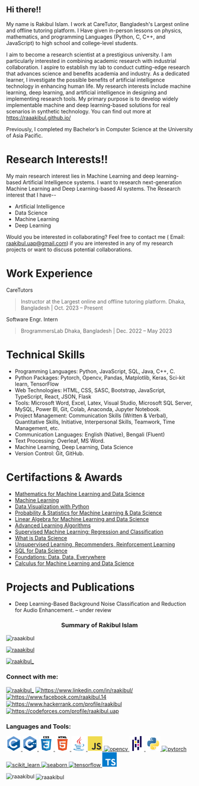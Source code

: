 ## Hi there!! 
My name is Rakibul Islam. I work at CareTutor, Bangladesh's Largest online and offline tutoring platform. I Have given in-person lessons on physics, mathematics, and programming Languages (Python, C, C++, and JavaScript) to high school and college-level students.

I aim to become a research scientist at a prestigious university. I am particularly interested in combining academic research with industrial collaboration. I aspire to establish my lab to conduct cutting-edge research that advances science and benefits academia and industry. As a dedicated learner, I investigate the possible benefits of artificial intelligence technology in enhancing human life. My research interests include machine learning, deep learning, and artificial intelligence in designing and implementing research tools. My primary purpose is to develop widely implementable machine and deep learning-based solutions for real scenarios in synthetic technology. You can find out more at https://raaakibul.github.io/

Previously, I completed my Bachelor’s in Computer Science at the University of Asia Pacific.  

# Research Interests!!
My main research interest lies in Machine Learning and deep learning-based Artificial Intelligence systems. I want to research next-generation Machine Learning and Deep Learning-based AI systems. The Research interest that I have--
  - Artificial Intelligence
  - Data Science
  - Machine Learning
  - Deep Learning

Would you be interested in collaborating?
Feel free to contact me ( Email: raakibul.uap@gmail.com) if you are interested in any of my research projects or want to discuss potential collaborations.

# Work Experience 
CareTutors
> Instructor at the Largest online and offline tutoring platform.
> Dhaka, Bangladesh | Oct. 2023 – Present

Software Engr. Intern
> BrogrammersLab
> Dhaka, Bangladesh | Dec. 2022 – May 2023

# Technical Skills
 -  Programming Languages: Python, JavaScript, SQL, Java, C++, C.
 -  Python Packages: Pytorch, Opencv, Pandas, Matplotlib, Keras, Sci-kit learn, TensorFlow
 -  Web Technologies: HTML, CSS, SASC, Bootstrap, JavaScript, TypeScript, React, JSON, Flask
 -  Tools: Microsoft Word, Excel, Latex, Visual Studio, Microsoft SQL Server, MySQL, Power BI, Git, Colab, Anaconda, Jupyter Notebook.
 -  Project Management: Communication Skills (Written & Verbal), Quantitative Skills, Initiative, Interpersonal Skills, Teamwork, Time Management, etc.
 -  Communication Languages: English (Native), Bengali (Fluent)
 -  Text Processing: Overleaf, MS Word.
 -  Machine Learning, Deep Learning, Data Science
 -  Version Control: Git, GitHub.

# Certifactions & Awards
 - [Mathematics for Machine Learning and Data Science](https://www.coursera.org/account/accomplishments/specialization/1Y8ACWUNSVQ7)
 - [Machine Learning](https://coursera.org/share/50741351fa9d1f00ed433ddcd85bfca2)
 - [Data Visualization with Python](https://coursera.org/share/f326cbd377eecd01dbfb90815d37875f)
 - [Probability & Statistics for Machine Learning & Data Science](https://coursera.org/share/65bb57334bd0414548da49aa44ed202c)
 - [Linear Algebra for Machine Learning and Data Science](https://coursera.org/share/a608b40547bf1c142eee2986eb4c4a53)
 - [Advanced Learning Algorithms](https://coursera.org/share/adbeeafa3c0a1687978ddb436a898794)
 - [Supervised Machine Learning: Regression and Classification](https://coursera.org/share/44564b69e9e07d08974be9922ebd1c2e)
 - [What is Data Science](https://coursera.org/share/3ea48881ef2de0bdb26bc69271ce69be)
 - [Unsupervised Learning, Recommenders, Reinforcement Learning](https://coursera.org/share/5e636c0c4e607246be4c240bef8a8715)
 - [SQL for Data Science](https://coursera.org/share/1d50a538fe007a3300a2e585beecfd5a)
 - [Foundations: Data, Data, Everywhere](https://coursera.org/share/3a46ff13cf7b8dfbcdb2c7087867137e)
 - [Calculus for Machine Learning and Data Science](https://coursera.org/share/8fd655b33686348ebdeee55ecd0f8539)

# Projects and Publications
 - Deep Learning-Based Background Noise Classification and Reduction for Audio Enhancement. – under review


<h3 align="center">Summary of Rakibul Islam</h3>

<p align="left"> <img src="https://komarev.com/ghpvc/?username=raaakibul&label=Profile%20views&color=0e75b6&style=flat" alt="raaakibul" /> </p>

<p align="left"> <a href="https://github.com/ryo-ma/github-profile-trophy"><img src="https://github-profile-trophy.vercel.app/?username=raaakibul" alt="raaakibul" /></a> </p>

<p align="left"> <a href="https://twitter.com/raakibul_" target="blank"><img src="https://img.shields.io/twitter/follow/raakibul_?logo=twitter&style=for-the-badge" alt="raakibul_" /></a> </p>

<h3 align="left">Connect with me:</h3>
<p align="left">
<a href="https://twitter.com/raakibul_" target="blank"><img align="center" src="https://raw.githubusercontent.com/rahuldkjain/github-profile-readme-generator/master/src/images/icons/Social/twitter.svg" alt="raakibul_" height="30" width="40" /></a>
<a href="https://linkedin.com/in/https://www.linkedin.com/in/raakibul/" target="blank"><img align="center" src="https://raw.githubusercontent.com/rahuldkjain/github-profile-readme-generator/master/src/images/icons/Social/linked-in-alt.svg" alt="https://www.linkedin.com/in/raakibul/" height="30" width="40" /></a>
<a href="https://fb.com/https://www.facebook.com/raakibul.14" target="blank"><img align="center" src="https://raw.githubusercontent.com/rahuldkjain/github-profile-readme-generator/master/src/images/icons/Social/facebook.svg" alt="https://www.facebook.com/raakibul.14" height="30" width="40" /></a>
<a href="https://www.hackerrank.com/https://www.hackerrank.com/profile/raakibul" target="blank"><img align="center" src="https://raw.githubusercontent.com/rahuldkjain/github-profile-readme-generator/master/src/images/icons/Social/hackerrank.svg" alt="https://www.hackerrank.com/profile/raakibul" height="30" width="40" /></a>
<a href="https://codeforces.com/profile/https://codeforces.com/profile/raakibul.uap" target="blank"><img align="center" src="https://raw.githubusercontent.com/rahuldkjain/github-profile-readme-generator/master/src/images/icons/Social/codeforces.svg" alt="https://codeforces.com/profile/raakibul.uap" height="30" width="40" /></a>
</p>

<h3 align="left">Languages and Tools:</h3>
<p align="left"> <a href="https://www.cprogramming.com/" target="_blank" rel="noreferrer"> <img src="https://raw.githubusercontent.com/devicons/devicon/master/icons/c/c-original.svg" alt="c" width="40" height="40"/> </a> <a href="https://www.w3schools.com/cpp/" target="_blank" rel="noreferrer"> <img src="https://raw.githubusercontent.com/devicons/devicon/master/icons/cplusplus/cplusplus-original.svg" alt="cplusplus" width="40" height="40"/> </a> <a href="https://www.w3schools.com/css/" target="_blank" rel="noreferrer"> <img src="https://raw.githubusercontent.com/devicons/devicon/master/icons/css3/css3-original-wordmark.svg" alt="css3" width="40" height="40"/> </a> <a href="https://www.w3.org/html/" target="_blank" rel="noreferrer"> <img src="https://raw.githubusercontent.com/devicons/devicon/master/icons/html5/html5-original-wordmark.svg" alt="html5" width="40" height="40"/> </a> <a href="https://www.java.com" target="_blank" rel="noreferrer"> <img src="https://raw.githubusercontent.com/devicons/devicon/master/icons/java/java-original.svg" alt="java" width="40" height="40"/> </a> <a href="https://developer.mozilla.org/en-US/docs/Web/JavaScript" target="_blank" rel="noreferrer"> <img src="https://raw.githubusercontent.com/devicons/devicon/master/icons/javascript/javascript-original.svg" alt="javascript" width="40" height="40"/> </a> <a href="https://opencv.org/" target="_blank" rel="noreferrer"> <img src="https://www.vectorlogo.zone/logos/opencv/opencv-icon.svg" alt="opencv" width="40" height="40"/> </a> <a href="https://pandas.pydata.org/" target="_blank" rel="noreferrer"> <img src="https://raw.githubusercontent.com/devicons/devicon/2ae2a900d2f041da66e950e4d48052658d850630/icons/pandas/pandas-original.svg" alt="pandas" width="40" height="40"/> </a> <a href="https://www.python.org" target="_blank" rel="noreferrer"> <img src="https://raw.githubusercontent.com/devicons/devicon/master/icons/python/python-original.svg" alt="python" width="40" height="40"/> </a> <a href="https://pytorch.org/" target="_blank" rel="noreferrer"> <img src="https://www.vectorlogo.zone/logos/pytorch/pytorch-icon.svg" alt="pytorch" width="40" height="40"/> </a> <a href="https://scikit-learn.org/" target="_blank" rel="noreferrer"> <img src="https://upload.wikimedia.org/wikipedia/commons/0/05/Scikit_learn_logo_small.svg" alt="scikit_learn" width="40" height="40"/> </a> <a href="https://seaborn.pydata.org/" target="_blank" rel="noreferrer"> <img src="https://seaborn.pydata.org/_images/logo-mark-lightbg.svg" alt="seaborn" width="40" height="40"/> </a> <a href="https://www.tensorflow.org" target="_blank" rel="noreferrer"> <img src="https://www.vectorlogo.zone/logos/tensorflow/tensorflow-icon.svg" alt="tensorflow" width="40" height="40"/> </a> <a href="https://www.typescriptlang.org/" target="_blank" rel="noreferrer"> <img src="https://raw.githubusercontent.com/devicons/devicon/master/icons/typescript/typescript-original.svg" alt="typescript" width="40" height="40"/> </a> </p>

<p><img align="left" src="https://github-readme-stats.vercel.app/api/top-langs?username=raaakibul&show_icons=true&locale=en&layout=compact" alt="raaakibul" /></p>

<p>&nbsp;<img align="center" src="https://github-readme-stats.vercel.app/api?username=raaakibul&show_icons=true&locale=en" alt="raaakibul" /></p>
